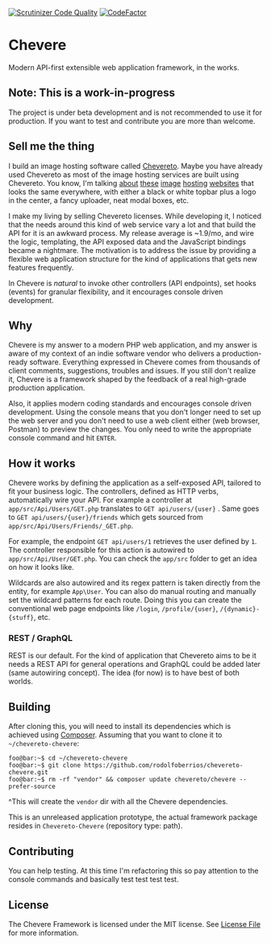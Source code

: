 [![Scrutinizer Code
Quality](https://scrutinizer-ci.com/g/rodolfoberrios/chevere/badges/quality-score.png?b=master)](https://scrutinizer-ci.com/g/rodolfoberrios/chevere/?branch=master)
[![CodeFactor](https://www.codefactor.io/repository/github/rodolfoberrios/chevere/badge)](https://www.codefactor.io/repository/github/rodolfoberrios/chevere)

# Chevere

Modern API-first extensible web application framework, in the works.

## Note: This is a work-in-progress

The project is under beta development and is not recommended to use it for production. If you want to test and
contribute you are more than welcome.

## Sell me the thing

I build an image hosting software called [Chevereto](https://chevereto.com/). Maybe you have already used Chevereto as
most of the image hosting services are built using Chevereto. You know, I'm talking [about](https://lightpics.net/)
[these](https://imgbb.com/) [image](https://www.ultraimg.com/) [hosting](https://extraimage.net/)
[websites](https://gifyu.com/) that looks the same everywhere, with either a black or white topbar plus a logo in the
center, a fancy uploader, neat modal boxes, etc.

I make my living by selling Chevereto licenses. While developing it, I noticed that the needs around this kind of web
service vary a lot and that build the API for it is an awkward process. My release average is ~1.9/mo, and wire the
logic, templating, the API exposed data and the JavaScript bindings became a nightmare. The motivation is to address the
issue by providing a flexible web application structure for the kind of applications that gets new features frequently.

In Chevere is _natural_ to invoke other controllers (API endpoints), set hooks (events) for granular flexibility,
and it encourages console driven development.

## Why

Chevere is my answer to a modern PHP web application, and my answer is aware of my context of an indie software
vendor who delivers a production-ready software. Everything expressed in Chevere comes from thousands of client
comments, suggestions, troubles and issues. If you still don't realize it, Chevere is a framework shaped by the
feedback of a real high-grade production application.

Also, it applies modern coding standards and encourages console driven development. Using the console means that you
don't longer need to set up the web server and you don't need to use a web client either (web browser, Postman) to
preview the changes. You only need to write the appropriate console command and hit `ENTER`.

## How it works

Chevere works by defining the application as a self-exposed API, tailored to fit your business logic. The
controllers, defined as HTTP verbs, automatically wire your API. For example a controller at `app/src/Api/Users/GET.php`
translates to `GET api/users/{user}` . Same goes to `GET api/users/{user}/friends` which gets sourced from
`app/src/Api/Users/Friends/_GET.php`.

For example, the endpoint `GET api/users/1` retrieves the user defined by `1`. The controller responsible for this
action is autowired to `app/src/Api/User/GET.php`. You can check the `app/src` folder to get an idea on how it looks
like.

Wildcards are also autowired and its regex pattern is taken directly from the entity, for example `App\User`. You can
also do manual routing and manually set the wildcard patterns for each route. Doing this you can create the conventional
web page endpoints like `/login`, `/profile/{user}`, `/{dynamic}-{stuff}`, etc.

### REST / GraphQL

REST is our default. For the kind of application that Chevereto aims to be it needs a REST API for general operations
and GraphQL could be added later (same autowiring concept). The idea (for now) is to have best of both worlds.

## Building

After cloning this, you will need to install its dependencies which is achieved using
[Composer](https://getcomposer.org/). Assuming that you want to clone it to `~/chevereto-chevere`:

```console
foo@bar:~$ cd ~/chevereto-chevere
foo@bar:~$ git clone https://github.com/rodolfoberrios/chevereto-chevere.git
foo@bar:~$ rm -rf "vendor" && composer update chevereto/chevere --prefer-source
```

^This will create the `vendor` dir with all the Chevere dependencies.

This is an unreleased application prototype, the actual framework package resides in `Chevereto-Chevere` (repository type:
path).

## Contributing

You can help testing. At this time I'm refactoring this so pay attention to the console commands and basically test test
test test.

## License

The Chevere Framework is licensed under the MIT license. See [License File](LICENSE) for more information.
